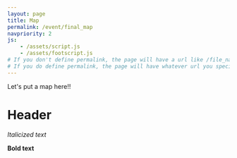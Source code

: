 ```yaml
---
layout: page
title: Map
permalink: /event/final_map
navpriority: 2
js:
    - /assets/script.js
    - /assets/footscript.js
# If you don't define permalink, the page will have a url like /file_name without the .md
# If you do define permalink, the page will have whatever url you specify
---
```


Let's put a map here!!

Header
====
*Italicized text*

**Bold text**
